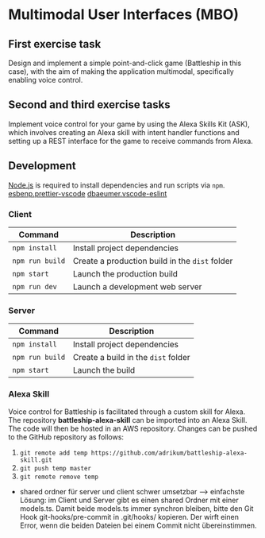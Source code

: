 # Multimodal User Interfaces (MBO)

## First exercise task

Design and implement a simple point-and-click game (Battleship in this case), with the aim of making the application multimodal, specifically enabling voice control.

## Second and third exercise tasks

Implement voice control for your game by using the Alexa Skills Kit (ASK), which involves creating an Alexa skill with intent handler functions and setting up a REST interface for the game to receive commands from Alexa.

## Development

[Node.js](https://nodejs.org) is required to install dependencies and run scripts via `npm`.
[esbenp.prettier-vscode](https://marketplace.visualstudio.com/items?itemName=esbenp.prettier-vscode)
[dbaeumer.vscode-eslint](https://marketplace.visualstudio.com/items?itemName=dbaeumer.vscode-eslint)

### Client

| Command         | Description                                    |
| --------------- | ---------------------------------------------- |
| `npm install`   | Install project dependencies                   |
| `npm run build` | Create a production build in the `dist` folder |
| `npm start`     | Launch the production build                    |
| `npm run dev`   | Launch a development web server                |

### Server

| Command         | Description                         |
| --------------- | ----------------------------------- |
| `npm install`   | Install project dependencies        |
| `npm run build` | Create a build in the `dist` folder |
| `npm start`     | Launch the build                    |

### Alexa Skill

Voice control for Battleship is facilitated through a custom skill for Alexa. The repository **battleship-alexa-skill** can be imported into an Alexa Skill. The code will then be hosted in an AWS repository. Changes can be pushed to the GitHub repository as follows:

1. `git remote add temp https://github.com/adrikum/battleship-alexa-skill.git`
1. `git push temp master`
1. `git remote remove temp`

- shared ordner für server und client schwer umsetzbar --> einfachste Lösung: im Client und Server gibt es einen shared Ordner mit einer models.ts. Damit beide models.ts immer synchron bleiben, bitte den Git Hook git-hooks/pre-commit in .git/hooks/ kopieren. Der wirft einen Error, wenn die beiden Dateien bei einem Commit nicht übereinstimmen.
